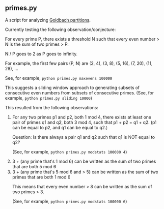 ## primes.py

A script for analyzing [Goldbach partitions](https://en.wikipedia.org/wiki/Goldbach's_conjecture).

Currently testing the following observation/conjecture:

For every prime P, there exists a threshold N such that every even number > N is the sum of two primes > P.

N / P goes to 2 as P goes to infinity.

For example, the first few pairs (P, N) are (2, 4), (3, 8), (5, 16), (7, 20), (11, 28), ...

See, for example, `python primes.py maxevens 100000`

This suggests a sliding window approach to generating subsets of consecutive even numbers
from subsets of consecutive primes. (See, for example, `python primes.py sliding 10000`)

This resulted from the following observations:

<ol>
<li>For any two primes p1 and p2, both 1 mod 4, there exists at least one pair of primes q1 and q2, both 3 mod 4,
such that p1 + p2 = q1 + q2. (p1 can be equal to p2, and q1 can be equal to q2.)

Question: Is there always a pair q1 and q2 such that q1 is NOT equal to q2?

(See, for example, `python primes.py modstats 100000 4`)

<li>3 + (any prime that's 1 mod 6) can be written as the sum of two primes that are both 5 mod 6
<li>3 + (any prime that's 5 mod 6 and > 5) can be written as the sum of two primes that are both 1 mod 6

This means that every even number > 8 can be written as the sum of two primes > 3.

(See, for example, `python primes.py modstats 100000 6`)

</ol>
